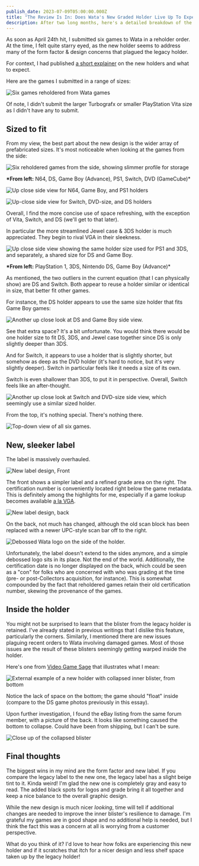 ```yaml
---
publish_date: 2023-07-09T05:00:00.000Z
title: "The Review Is In: Does Wata's New Graded Holder Live Up To Expectations?"
description: After two long months, here's a detailed breakdown of the new features
---
```

As soon as April 24th hit, I submitted six games to Wata in a reholder order. At the time, I felt quite starry eyed, as the new holder seems to address many of the form factor & design concerns that plagued the legacy holder.

For context, I had published [a short explainer](/essays/review-new-wata-games-holder-design) on the new holders and what to expect.

Here are the games I submitted in a range of sizes:

![Six games reholdered from Wata games](/uploads/img_3253.jpeg)

Of note, I didn't submit the larger Turbografx or smaller PlayStation Vita size as I didn't have any to submit.

## Sized to fit

From my view, the best part about the new design is the wider array of prefabricated sizes. It's most noticeable when looking at the games from the side:

![Six reholdered games from the side, showing slimmer profile for storage](/uploads/img_3254.jpeg)

**\*From left:** N64, DS, Game Boy (Advance), PS1, Switch, DVD (GameCube)*

![Up close side view for N64, Game Boy, and PS1 holders](/uploads/img_3256.jpeg)

![Up-close side view for Switch, DVD-size, and DS holders](/uploads/img_3255.jpeg)

Overall, I find the more concise use of space refreshing, with the exception of Vita, Switch, and DS (we'll get to that later).

In particular the more streamlined Jewel case & 3DS holder is much appreciated. They begin to rival VGA in their sleekness.

![Up close side view showing the same holder size used for PS1 and 3DS, and separately, a shared size for DS and Game Boy.](/uploads/img_3262.jpeg)

**\*From left:** PlayStation 1, 3DS, Nintendo DS, Game Boy (Advance)*

As mentioned, the two outliers in the current equation (that I can physically show) are DS and Switch. Both appear to reuse a holder similar or identical in size, that better fit other games.

For instance, the DS holder appears to use the same size holder that fits Game Boy games: 

![Another up close look at DS and Game Boy side view.](/uploads/img_3259.jpeg)

See that extra space? It's a bit unfortunate. You would think there would be one holder size to fit DS, 3DS, and Jewel case together since DS is only slightly deeper than 3DS.

And for Switch, it appears to use a holder that is slightly shorter, but somehow as deep as the DVD holder (it's hard to notice, but it's very slightly deeper). Switch in particular feels like it needs a size of its own.

Switch is even shallower than 3DS, to put it in perspective. Overall, Switch feels like an after-thought.

![Another up close look at Switch and DVD-size side view, which seemingly use a similar sized holder.](/uploads/img_3260.jpeg)

From the top, it's nothing special. There's nothing there.

![Top-down view of all six games.](/uploads/img_3258.jpeg)

## New, sleeker label

The label is massively overhauled. 

![New label design, Front](/uploads/img_3324.jpeg)

The front shows a simpler label and a refined grade area on the right. The certification number is conveniently located right below the game metadata. This is definitely among the highlights for me, especially if a game lookup becomes available [a la VGA](https://apps.cgagrading.com/submissions/serial-number-search).

![New label design, back](/uploads/img_3325.jpeg)

On the back, not much has changed, although the old scan block has been replaced with a newer UPC-style scan bar off to the right.

![Debossed Wata logo on the side of the holder.](/uploads/img_3327.jpeg)

Unfortunately, the label doesn't extend to the sides anymore, and a simple debossed logo sits in its place. Not the end of the world. Additionally, the certification date is no longer displayed on the back, which could be seen as a "con" for folks who are concerned with who was grading at the time (pre- or post-Collectors acquisition, for instance). This is somewhat compounded by the fact that reholdered games retain their old certification number, skewing the provenance of the games.

## Inside the holder

You might not be surprised to learn that the blister from the legacy holder is retained. I've already stated in previous writings that I dislike this feature, particularly the corners. Similarly, I mentioned there are new issues plaguing recent orders to Wata involving damaged games. Most of those issues are the result of these blisters seemingly getting warped inside the holder.

Here's one from [Video Game Sage](https://www.videogamesage.com/forums/topic/350-graded-games-show-them-off/?do=findComment&comment=361154) that illustrates what I mean:

![External example of a new holder with collapsed inner blister, from bottom](/uploads/image.jpeg.bd90bd940877cd68f65e2db852c71436.jpeg)

Notice the lack of space on the bottom; the game should "float" inside (compare to the DS game photos previously in this essay).

Upon further investigation, I found the eBay listing from the same forum member, with a picture of the back. It looks like something caused the bottom to collapse. Could have been from shipping, but I can't be sure.

![Close up of the collapsed blister](/uploads/screenshot_20230707_233926_ebay.jpg)

## Final thoughts

The biggest wins in my mind are the form factor and new label. If you compare the legacy label to the new one, the legacy label has a slight beige tint to it. Kinda weird! I'm glad the new one is completely gray and easy to read. The added black spots for logos and grade bring it all together and keep a nice balance to the overall graphic design.

While the new design is much nicer *looking*, time will tell if additional changes are needed to improve the inner blister's resilience to damage. I'm grateful my games are in good shape and no additional help is needed, but I think the fact this was a concern at all is worrying from a customer perspective.

What do you think of it? I'd love to hear how folks are experiencing this new holder and if it scratches that itch for a nicer design and less shelf space taken up by the legacy holder!
